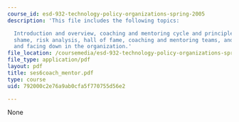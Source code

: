 ```yaml
---
course_id: esd-932-technology-policy-organizations-spring-2005
description: 'This file includes the following topics:

  Introduction and overview, coaching and mentoring cycle and principles, hall of
  shame, risk analysis, hall of fame, coaching and mentoring teams, and facing up
  and facing down in the organization.'
file_location: /coursemedia/esd-932-technology-policy-organizations-spring-2005/792000c2e76a9ab0cfa5f770755d56e2_ses6coach_mentor.pdf
file_type: application/pdf
layout: pdf
title: ses6coach_mentor.pdf
type: course
uid: 792000c2e76a9ab0cfa5f770755d56e2

---
```

None